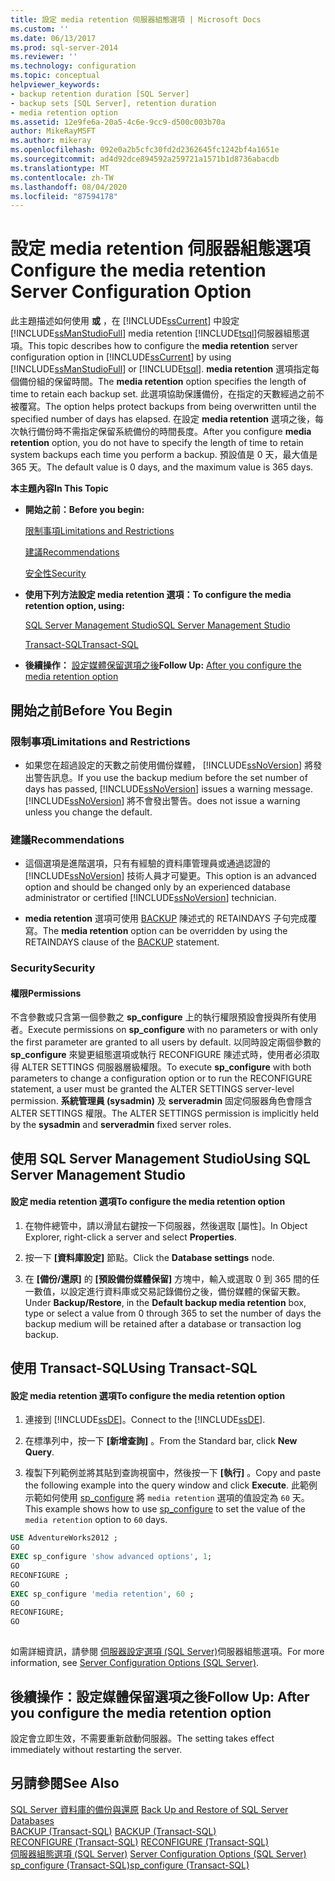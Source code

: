 ```yaml
---
title: 設定 media retention 伺服器組態選項 | Microsoft Docs
ms.custom: ''
ms.date: 06/13/2017
ms.prod: sql-server-2014
ms.reviewer: ''
ms.technology: configuration
ms.topic: conceptual
helpviewer_keywords:
- backup retention duration [SQL Server]
- backup sets [SQL Server], retention duration
- media retention option
ms.assetid: 12e9fe6a-20a5-4c6e-9cc9-d500c003b70a
author: MikeRayMSFT
ms.author: mikeray
ms.openlocfilehash: 092e0a2b5cfc30fd2d2362645fc1242bf4a1651e
ms.sourcegitcommit: ad4d92dce894592a259721a1571b1d8736abacdb
ms.translationtype: MT
ms.contentlocale: zh-TW
ms.lasthandoff: 08/04/2020
ms.locfileid: "87594178"
---
```

# <a name="configure-the-media-retention-server-configuration-option"></a><span data-ttu-id="a8ec9-102">設定 media retention 伺服器組態選項</span><span class="sxs-lookup"><span data-stu-id="a8ec9-102">Configure the media retention Server Configuration Option</span></span>
  <span data-ttu-id="a8ec9-103">此主題描述如何使用 **或** ，在 [!INCLUDE[ssCurrent](../../includes/sscurrent-md.md)] 中設定 [!INCLUDE[ssManStudioFull](../../includes/ssmanstudiofull-md.md)] media retention [!INCLUDE[tsql](../../includes/tsql-md.md)]伺服器組態選項。</span><span class="sxs-lookup"><span data-stu-id="a8ec9-103">This topic describes how to configure the **media retention** server configuration option in [!INCLUDE[ssCurrent](../../includes/sscurrent-md.md)] by using [!INCLUDE[ssManStudioFull](../../includes/ssmanstudiofull-md.md)] or [!INCLUDE[tsql](../../includes/tsql-md.md)].</span></span> <span data-ttu-id="a8ec9-104">**media retention** 選項指定每個備份組的保留時間。</span><span class="sxs-lookup"><span data-stu-id="a8ec9-104">The **media retention** option specifies the length of time to retain each backup set.</span></span> <span data-ttu-id="a8ec9-105">此選項協助保護備份，在指定的天數經過之前不被覆寫。</span><span class="sxs-lookup"><span data-stu-id="a8ec9-105">The option helps protect backups from being overwritten until the specified number of days has elapsed.</span></span> <span data-ttu-id="a8ec9-106">在設定 **media retention** 選項之後，每次執行備份時不需指定保留系統備份的時間長度。</span><span class="sxs-lookup"><span data-stu-id="a8ec9-106">After you configure **media retention** option, you do not have to specify the length of time to retain system backups each time you perform a backup.</span></span> <span data-ttu-id="a8ec9-107">預設值是 0 天，最大值是 365 天。</span><span class="sxs-lookup"><span data-stu-id="a8ec9-107">The default value is 0 days, and the maximum value is 365 days.</span></span>  
  
 <span data-ttu-id="a8ec9-108">**本主題內容**</span><span class="sxs-lookup"><span data-stu-id="a8ec9-108">**In This Topic**</span></span>  
  
-   <span data-ttu-id="a8ec9-109">**開始之前：**</span><span class="sxs-lookup"><span data-stu-id="a8ec9-109">**Before you begin:**</span></span>  
  
     [<span data-ttu-id="a8ec9-110">限制事項</span><span class="sxs-lookup"><span data-stu-id="a8ec9-110">Limitations and Restrictions</span></span>](#Restrictions)  
  
     [<span data-ttu-id="a8ec9-111">建議</span><span class="sxs-lookup"><span data-stu-id="a8ec9-111">Recommendations</span></span>](#Recommendations)  
  
     [<span data-ttu-id="a8ec9-112">安全性</span><span class="sxs-lookup"><span data-stu-id="a8ec9-112">Security</span></span>](#Security)  
  
-   <span data-ttu-id="a8ec9-113">**使用下列方法設定 media retention 選項：**</span><span class="sxs-lookup"><span data-stu-id="a8ec9-113">**To configure the media retention option, using:**</span></span>  
  
     [<span data-ttu-id="a8ec9-114">SQL Server Management Studio</span><span class="sxs-lookup"><span data-stu-id="a8ec9-114">SQL Server Management Studio</span></span>](#SSMSProcedure)  
  
     [<span data-ttu-id="a8ec9-115">Transact-SQL</span><span class="sxs-lookup"><span data-stu-id="a8ec9-115">Transact-SQL</span></span>](#TsqlProcedure)  
  
-   <span data-ttu-id="a8ec9-116">**後續操作：** [設定媒體保留選項之後](#FollowUp)</span><span class="sxs-lookup"><span data-stu-id="a8ec9-116">**Follow Up:**  [After you configure the media retention option](#FollowUp)</span></span>  
  
##  <a name="before-you-begin"></a><a name="BeforeYouBegin"></a> <span data-ttu-id="a8ec9-117">開始之前</span><span class="sxs-lookup"><span data-stu-id="a8ec9-117">Before You Begin</span></span>  
  
###  <a name="limitations-and-restrictions"></a><a name="Restrictions"></a> <span data-ttu-id="a8ec9-118">限制事項</span><span class="sxs-lookup"><span data-stu-id="a8ec9-118">Limitations and Restrictions</span></span>  
  
-   <span data-ttu-id="a8ec9-119">如果您在超過設定的天數之前使用備份媒體， [!INCLUDE[ssNoVersion](../../includes/ssnoversion-md.md)] 將發出警告訊息。</span><span class="sxs-lookup"><span data-stu-id="a8ec9-119">If you use the backup medium before the set number of days has passed, [!INCLUDE[ssNoVersion](../../includes/ssnoversion-md.md)] issues a warning message.</span></span> [!INCLUDE[ssNoVersion](../../includes/ssnoversion-md.md)] <span data-ttu-id="a8ec9-120">將不會發出警告。</span><span class="sxs-lookup"><span data-stu-id="a8ec9-120">does not issue a warning unless you change the default.</span></span>  
  
###  <a name="recommendations"></a><a name="Recommendations"></a> <span data-ttu-id="a8ec9-121">建議</span><span class="sxs-lookup"><span data-stu-id="a8ec9-121">Recommendations</span></span>  
  
-   <span data-ttu-id="a8ec9-122">這個選項是進階選項，只有有經驗的資料庫管理員或通過認證的 [!INCLUDE[ssNoVersion](../../includes/ssnoversion-md.md)] 技術人員才可變更。</span><span class="sxs-lookup"><span data-stu-id="a8ec9-122">This option is an advanced option and should be changed only by an experienced database administrator or certified [!INCLUDE[ssNoVersion](../../includes/ssnoversion-md.md)] technician.</span></span>  
  
-   <span data-ttu-id="a8ec9-123">**media retention** 選項可使用 [BACKUP](/sql/t-sql/statements/backup-transact-sql) 陳述式的 RETAINDAYS 子句完成覆寫。</span><span class="sxs-lookup"><span data-stu-id="a8ec9-123">The **media retention** option can be overridden by using the RETAINDAYS clause of the [BACKUP](/sql/t-sql/statements/backup-transact-sql) statement.</span></span>  
  
###  <a name="security"></a><a name="Security"></a> <span data-ttu-id="a8ec9-124">Security</span><span class="sxs-lookup"><span data-stu-id="a8ec9-124">Security</span></span>  
  
####  <a name="permissions"></a><a name="Permissions"></a> <span data-ttu-id="a8ec9-125">權限</span><span class="sxs-lookup"><span data-stu-id="a8ec9-125">Permissions</span></span>  
 <span data-ttu-id="a8ec9-126">不含參數或只含第一個參數之 **sp_configure** 上的執行權限預設會授與所有使用者。</span><span class="sxs-lookup"><span data-stu-id="a8ec9-126">Execute permissions on **sp_configure** with no parameters or with only the first parameter are granted to all users by default.</span></span> <span data-ttu-id="a8ec9-127">以同時設定兩個參數的 **sp_configure** 來變更組態選項或執行 RECONFIGURE 陳述式時，使用者必須取得 ALTER SETTINGS 伺服器層級權限。</span><span class="sxs-lookup"><span data-stu-id="a8ec9-127">To execute **sp_configure** with both parameters to change a configuration option or to run the RECONFIGURE statement, a user must be granted the ALTER SETTINGS server-level permission.</span></span> <span data-ttu-id="a8ec9-128">**系統管理員 (sysadmin)** 及 **serveradmin** 固定伺服器角色會隱含 ALTER SETTINGS 權限。</span><span class="sxs-lookup"><span data-stu-id="a8ec9-128">The ALTER SETTINGS permission is implicitly held by the **sysadmin** and **serveradmin** fixed server roles.</span></span>  
  
##  <a name="using-sql-server-management-studio"></a><a name="SSMSProcedure"></a> <span data-ttu-id="a8ec9-129">使用 SQL Server Management Studio</span><span class="sxs-lookup"><span data-stu-id="a8ec9-129">Using SQL Server Management Studio</span></span>  
  
#### <a name="to-configure-the-media-retention-option"></a><span data-ttu-id="a8ec9-130">設定 media retention 選項</span><span class="sxs-lookup"><span data-stu-id="a8ec9-130">To configure the media retention option</span></span>  
  
1.  <span data-ttu-id="a8ec9-131">在物件總管中，請以滑鼠右鍵按一下伺服器，然後選取 [屬性]。</span><span class="sxs-lookup"><span data-stu-id="a8ec9-131">In Object Explorer, right-click a server and select **Properties**.</span></span>  
  
2.  <span data-ttu-id="a8ec9-132">按一下 **[資料庫設定]** 節點。</span><span class="sxs-lookup"><span data-stu-id="a8ec9-132">Click the **Database settings** node.</span></span>  
  
3.  <span data-ttu-id="a8ec9-133">在 **[備份/還原]** 的 **[預設備份媒體保留]** 方塊中，輸入或選取 0 到 365 間的任一數值，以設定進行資料庫或交易記錄備份之後，備份媒體的保留天數。</span><span class="sxs-lookup"><span data-stu-id="a8ec9-133">Under **Backup/Restore**, in the **Default backup media retention** box, type or select a value from 0 through 365 to set the number of days the backup medium will be retained after a database or transaction log backup.</span></span>  
  
##  <a name="using-transact-sql"></a><a name="TsqlProcedure"></a> <span data-ttu-id="a8ec9-134">使用 Transact-SQL</span><span class="sxs-lookup"><span data-stu-id="a8ec9-134">Using Transact-SQL</span></span>  
  
#### <a name="to-configure-the-media-retention-option"></a><span data-ttu-id="a8ec9-135">設定 media retention 選項</span><span class="sxs-lookup"><span data-stu-id="a8ec9-135">To configure the media retention option</span></span>  
  
1.  <span data-ttu-id="a8ec9-136">連接到 [!INCLUDE[ssDE](../../includes/ssde-md.md)]。</span><span class="sxs-lookup"><span data-stu-id="a8ec9-136">Connect to the [!INCLUDE[ssDE](../../includes/ssde-md.md)].</span></span>  
  
2.  <span data-ttu-id="a8ec9-137">在標準列中，按一下 **[新增查詢]** 。</span><span class="sxs-lookup"><span data-stu-id="a8ec9-137">From the Standard bar, click **New Query**.</span></span>  
  
3.  <span data-ttu-id="a8ec9-138">複製下列範例並將其貼到查詢視窗中，然後按一下 **[執行]** 。</span><span class="sxs-lookup"><span data-stu-id="a8ec9-138">Copy and paste the following example into the query window and click **Execute**.</span></span> <span data-ttu-id="a8ec9-139">此範例示範如何使用 [sp_configure](/sql/relational-databases/system-stored-procedures/sp-configure-transact-sql) 將 `media retention` 選項的值設定為 `60` 天。</span><span class="sxs-lookup"><span data-stu-id="a8ec9-139">This example shows how to use [sp_configure](/sql/relational-databases/system-stored-procedures/sp-configure-transact-sql) to set the value of the `media retention` option to `60` days.</span></span>  
  
```sql  
USE AdventureWorks2012 ;  
GO  
EXEC sp_configure 'show advanced options', 1;  
GO  
RECONFIGURE ;  
GO  
EXEC sp_configure 'media retention', 60 ;  
GO  
RECONFIGURE;  
GO  
  
```  
  
 <span data-ttu-id="a8ec9-140">如需詳細資訊，請參閱 [伺服器設定選項 &#40;SQL Server&#41;](server-configuration-options-sql-server.md)伺服器組態選項。</span><span class="sxs-lookup"><span data-stu-id="a8ec9-140">For more information, see [Server Configuration Options &#40;SQL Server&#41;](server-configuration-options-sql-server.md).</span></span>  
  
##  <a name="follow-up-after-you-configure-the-media-retention-option"></a><a name="FollowUp"></a> <span data-ttu-id="a8ec9-141">後續操作：設定媒體保留選項之後</span><span class="sxs-lookup"><span data-stu-id="a8ec9-141">Follow Up: After you configure the media retention option</span></span>  
 <span data-ttu-id="a8ec9-142">設定會立即生效，不需要重新啟動伺服器。</span><span class="sxs-lookup"><span data-stu-id="a8ec9-142">The setting takes effect immediately without restarting the server.</span></span>  
  
## <a name="see-also"></a><span data-ttu-id="a8ec9-143">另請參閱</span><span class="sxs-lookup"><span data-stu-id="a8ec9-143">See Also</span></span>  
 <span data-ttu-id="a8ec9-144">[SQL Server 資料庫的備份與還原](../../relational-databases/backup-restore/back-up-and-restore-of-sql-server-databases.md) </span><span class="sxs-lookup"><span data-stu-id="a8ec9-144">[Back Up and Restore of SQL Server Databases](../../relational-databases/backup-restore/back-up-and-restore-of-sql-server-databases.md) </span></span>  
 <span data-ttu-id="a8ec9-145">[BACKUP &#40;Transact-SQL&#41;](/sql/t-sql/statements/backup-transact-sql) </span><span class="sxs-lookup"><span data-stu-id="a8ec9-145">[BACKUP &#40;Transact-SQL&#41;](/sql/t-sql/statements/backup-transact-sql) </span></span>  
 <span data-ttu-id="a8ec9-146">[RECONFIGURE &#40;Transact-SQL&#41;](/sql/t-sql/language-elements/reconfigure-transact-sql) </span><span class="sxs-lookup"><span data-stu-id="a8ec9-146">[RECONFIGURE &#40;Transact-SQL&#41;](/sql/t-sql/language-elements/reconfigure-transact-sql) </span></span>  
 <span data-ttu-id="a8ec9-147">[伺服器組態選項 &#40;SQL Server&#41;](server-configuration-options-sql-server.md) </span><span class="sxs-lookup"><span data-stu-id="a8ec9-147">[Server Configuration Options &#40;SQL Server&#41;](server-configuration-options-sql-server.md) </span></span>  
 [<span data-ttu-id="a8ec9-148">sp_configure &#40;Transact-SQL&#41;</span><span class="sxs-lookup"><span data-stu-id="a8ec9-148">sp_configure &#40;Transact-SQL&#41;</span></span>](/sql/relational-databases/system-stored-procedures/sp-configure-transact-sql)  
  
  
